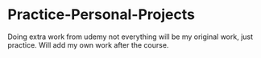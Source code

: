 # Practice-Personal-Projects
Doing extra work from udemy not everything will be my original work, just practice. Will add my own work after the course.